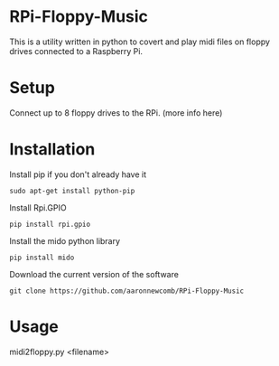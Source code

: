 RPi-Floppy-Music
================

This is a utility written in python to covert and play midi files on floppy drives connected to a Raspberry Pi.

Setup
=====

Connect up to 8 floppy drives to the RPi.
(more info here)

Installation
============

Install pip if you don't already have it

```sudo apt-get install python-pip```

Install Rpi.GPIO

```pip install rpi.gpio```

Install the mido python library

```pip install mido```

Download the current version of the software

```git clone https://github.com/aaronnewcomb/RPi-Floppy-Music```

Usage
=====

midi2floppy.py \<filename\>
